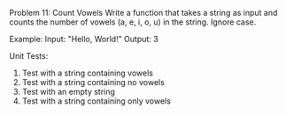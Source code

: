 Problem 11: Count Vowels
Write a function that takes a string as input and counts the number of vowels (a, e, i, o, u) in the string. Ignore case.

Example:
Input: "Hello, World!"
Output: 3

Unit Tests:

1. Test with a string containing vowels
2. Test with a string containing no vowels
3. Test with an empty string
4. Test with a string containing only vowels
